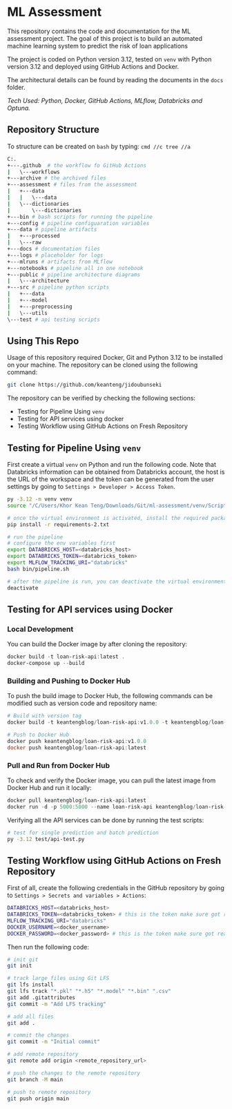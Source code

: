 # ML Assessment

This repository contains the code and documentation for the ML assessment project. The goal of this project is to build an automated machine learning system to predict the risk of loan applications

The project is coded on Python version 3.12, tested on `venv` with Python version 3.12 and deployed using GitHub Actions and Docker.

The architectural details can be found by reading the documents in the `docs` folder.

*Tech Used: Python, Docker, GitHub Actions, MLflow, Databricks and Optuna.*

## Repository Structure

To structure can be created on `bash` by typing: `cmd //c tree //a`

```bash
C:.
+---.github  # the workflow fo GitHub Actions
|   \---workflows
+---archive # the archived files
+---assessment # files from the assessment
|   +---data
|   |   \---data
|   \---dictionaries
|       \---dictionaries
+---bin # bash scripts for running the pipeline
+---config # pipeline configuaration variables
+---data # pipeline artifacts
|   +---processed
|   \---raw
+---docs # documentation files
+---logs # placeholder for logs
+---mlruns # artifacts from MLflow
+---notebooks # pipeline all in one notebook
+---public # pipeline architecture diagrams
|   \---architecture
+---src # pipeline python scripts
|   +---data
|   +---model
|   +---preprocessing
|   \---utils
\---test # api testing scripts
```

## Using This Repo

Usage of this repository required Docker, Git and Python 3.12 to be installed on your machine. The repository can be cloned using the following command:

```bash
git clone https://github.com/keanteng/jidoubunseki
```

The repository can be verified by checking the following sections:

- Testing for Pipeline Using `venv`
- Testing for API services using docker
- Testing Workflow using GitHub Actions on Fresh Repository

## Testing for Pipeline Using `venv`

First create a virtual `venv` on Python and run the following code. Note that Databricks information can be obtained from Databricks account, the host is the URL of the workspace and the token can be generated from the user settings by going to `Settings > Developer > Access Token`.

```bash
py -3.12 -m venv venv
source "/C/Users/Khor Kean Teng/Downloads/Git/ml-assessment/venv/Scripts/activate"

# once the virtual environment is activated, install the required packages
pip install -r requirements-2.txt

# run the pipeline
# configure the env variables first
export DATABRICKS_HOST=<databricks_host>
export DATABRICKS_TOKEN=<databricks_token>
export MLFLOW_TRACKING_URI="databricks"
bash bin/pipeline.sh

# after the pipeline is run, you can deactivate the virtual environment
deactivate
```

## Testing for API services using Docker

### Local Development

You can build the Docker image by after cloning the repository:

```powershell
docker build -t loan-risk-api:latest .
docker-compose up --build
```

### Building and Pushing to Docker Hub

To push the build image to Docker Hub, the following commands can be modified such as version code and repository name:

```powershell
# Build with version tag
docker build -t keantengblog/loan-risk-api:v1.0.0 -t keantengblog/loan-risk-api:latest .

# Push to Docker Hub
docker push keantengblog/loan-risk-api:v1.0.0
docker push keantengblog/loan-risk-api:latest
```

### Pull and Run from Docker Hub

To check and verify the Docker image, you can pull the latest image from Docker Hub and run it locally:

```powershell
docker pull keantengblog/loan-risk-api:latest
docker run -d -p 5000:5000 --name loan-risk-api keantengblog/loan-risk-api:latest
```

Verifying all the API services can be done by running the test scripts:

```bash
# test for single prediction and batch prediction
py -3.12 test/api-test.py
```

## Testing Workflow using GitHub Actions on Fresh Repository

First of all, create the following credentials in the GitHub repository by going to `Settings > Secrets and variables > Actions`:

```bash
DATABRICKS_HOST=<databricks_host>
DATABRICKS_TOKEN=<databricks_token> # this is the token make sure got read, write and delete permissions
MLFLOW_TRACKING_URI="databricks"
DOCKER_USERNAME=<docker_username>
DOCKER_PASSWORD=<docker_password> # this is the token make sure got read, write and delete permissions
```

Then run the following code:

```bash
# init git
git init

# track large files using Git LFS
git lfs install
git lfs track "*.pkl" "*.h5" "*.model" "*.bin" ".csv"
git add .gitattributes
git commit -m "Add LFS tracking"

# add all files
git add .

# commit the changes
git commit -m "Initial commit"

# add remote repository
git remote add origin <remote_repository_url>

# push the changes to the remote repository
git branch -M main

# push to remote repository
git push origin main
```
